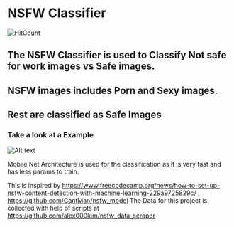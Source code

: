 # NSFW Classifier[![HitCount](http://hits.dwyl.io/lakshaychhabra/https://githubcom/lakshaychhabra/NSFW-Detection-DL.svg)](http://hits.dwyl.io/lakshaychhabra/https://githubcom/lakshaychhabra/NSFW-Detection-DL)## The NSFW Classifier is used to Classify Not safe for work images vs Safe images.## NSFW images includes Porn and Sexy images.## Rest are classified as Safe Images### Take a look at a Example ![Alt text](https://media.giphy.com/media/ZecW1EOmmrEvH6yBSn/giphy.gif "Optional Title")Mobile Net Architecture is used for the classification as it is very fast and has less params to train.This is inspired by https://www.freecodecamp.org/news/how-to-set-up-nsfw-content-detection-with-machine-learning-229a9725829c/ , https://github.com/GantMan/nsfw_modelThe Data for this project is collected with help of scripts at https://github.com/alex000kim/nsfw_data_scraper